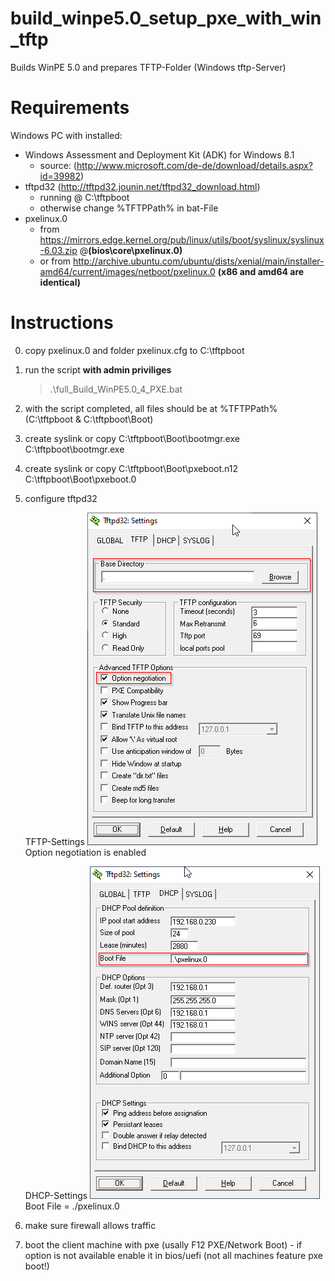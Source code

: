 # build_winpe5.0_setup_pxe_with_win_tftp
 Builds WinPE 5.0 and prepares TFTP-Folder (Windows tftp-Server)


# Requirements

Windows PC with installed:
* Windows Assessment and Deployment Kit (ADK) for Windows 8.1
  * source: (http://www.microsoft.com/de-de/download/details.aspx?id=39982)
* tftpd32 (http://tftpd32.jounin.net/tftpd32_download.html)
  * running @ C:\tftpboot
  * otherwise change %TFTPPath% in bat-File
* pxelinux.0 
  * from https://mirrors.edge.kernel.org/pub/linux/utils/boot/syslinux/syslinux-6.03.zip @**(bios\core\pxelinux.0)**
  * or from http://archive.ubuntu.com/ubuntu/dists/xenial/main/installer-amd64/current/images/netboot/pxelinux.0 **(x86 and amd64 are identical)**
  

# Instructions

0. copy pxelinux.0 and folder pxelinux.cfg to C:\tftpboot

1. run the script **with admin priviliges**
    > .\full_Build_WinPE5.0_4_PXE.bat

2. with the script completed, all files should be at %TFTPPath% (C:\tftpboot & C:\tftpboot\Boot)
3. create syslink or copy C:\tftpboot\Boot\bootmgr.exe C:\tftpboot\bootmgr.exe
4. create syslink or copy C:\tftpboot\Boot\pxeboot.n12 C:\tftpboot\Boot\pxeboot.0

5. configure tftpd32

    TFTP-Settings
    ![tftpd32 - tftp setttings](./assets/tftpd32_-_tftp_settings.png?raw=true "tftpd32 - tftp setttings")
    Option negotiation is enabled

    DHCP-Settings
    ![tftpd32 - dhcp setttings](./assets/tftpd32_-_dhcp_settings.png?raw=true "tftpd32 - dhcp setttings")
    Boot File = ./pxelinux.0

6. make sure firewall allows traffic
7. boot the client machine with pxe (usally F12 PXE/Network Boot) - if option is not available enable it in bios/uefi (not all machines feature pxe boot!)